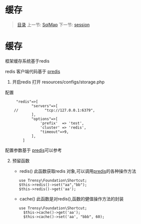 #  缓存

   > [目录](<README.md>)
   > 上一节: [SqlMap](2.3.md)
   > 下一节: [session](2.8.md)


   缓存
========

框架缓存系统基于redis

redis 客户端代码基于 [predis](https://github.com/nrk/predis)

1. 开启redis
打开  resources/configs/storage.php

配置

```
     "redis"=>[
            "servers"=>[
    //            "tcp://127.0.0.1:6379",
            ],
            "options"=>[
                'prefix'  => 'test',
                'cluster' => 'redis',
                "timeout"=>9,
            ],
        ]
```
配置参数基于 [predis](https://github.com/nrk/predis)可以参考

2. 预留函数

   * redis() 此函数获取redis 对象,可以调用[predis](https://github.com/nrk/predis)的各种操作方法
   ```
      use Trensy\Foundation\Shortcut;
      $this->redis()->set("aa","bb");
      $this->redis()->get('aa');
   ```
   * cache() 此函数是对redis(),函数的健值操作方法的封装
   ```
      use Trensy\Foundation\Shortcut;
        $this->cache()->get('aa');
        $this->cache()->set('aa', "bbb", 60);
   ```


